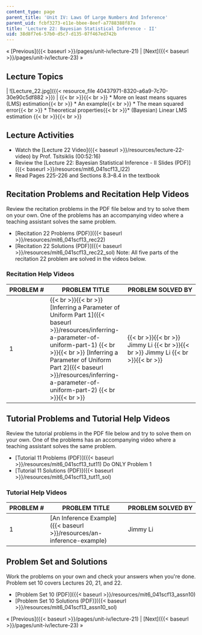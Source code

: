 ```yaml
---
content_type: page
parent_title: 'Unit IV: Laws Of Large Numbers And Inference'
parent_uid: fcbf3273-e11e-bbee-8eef-a7788388f87a
title: 'Lecture 22: Bayesian Statistical Inference - II'
uid: 38d8f7e6-57b0-d5c7-d135-07f467ed742b
---
```


« [Previous]({{< baseurl >}}/pages/unit-iv/lecture-21) | [Next]({{< baseurl >}}/pages/unit-iv/lecture-23) »

Lecture Topics
--------------

| ![Lecture_22.jpg]({{< resource_file 40437971-8320-a6a9-7c70-30e90c5df882 >}}) |  {{< br >}}{{< br >}} *   More on least means squares (LMS) estimation{{< br >}}    *   An example{{< br >}}    *   The mean squared error{{< br >}}    *   Theoretical properties{{< br >}}*   (Bayesian) Linear LMS estimation {{< br >}}{{< br >}}  

Lecture Activities
------------------

*   Watch the [Lecture 22 Video]({{< baseurl >}}/resources/lecture-22-video) by Prof. Tsitsiklis (00:52:16)
*   Review the [Lecture 22: Bayesian Statistical Inference - II Slides (PDF)]({{< baseurl >}}/resources/mit6_041scf13_l22)
*   Read Pages 225-226 and Sections 8.3–8.4 in the textbook

Recitation Problems and Recitation Help Videos
----------------------------------------------

Review the recitation problems in the PDF file below and try to solve them on your own. One of the problems has an accompanying video where a teaching assistant solves the same problem.

*   [Recitation 22 Problems (PDF)]({{< baseurl >}}/resources/mit6_041scf13_rec22)
*   [Recitation 22 Solutions (PDF)]({{< baseurl >}}/resources/mit6_041scf13_rec22_sol) Note: All five parts of the recitation 22 problem are solved in the videos below.

### Recitation Help Videos

| PROBLEM # | PROBLEM TITLE | PROBLEM SOLVED BY |
| --- | --- | --- |
| 1 |  {{< br >}}{{< br >}} [Inferring a Parameter of Uniform Part 1]({{< baseurl >}}/resources/inferring-a-parameter-of-uniform-part-1) {{< br >}}{{< br >}} [Inferring a Parameter of Uniform Part 2]({{< baseurl >}}/resources/inferring-a-parameter-of-uniform-part-2) {{< br >}}{{< br >}}  |  {{< br >}}{{< br >}} Jimmy Li {{< br >}}{{< br >}} Jimmy Li {{< br >}}{{< br >}}  

Tutorial Problems and Tutorial Help Videos
------------------------------------------

Review the tutorial problems in the PDF file below and try to solve them on your own. One of the problems has an accompanying video where a teaching assistant solves the same problem.

*   [Tutorial 11 Problems (PDF)]({{< baseurl >}}/resources/mit6_041scf13_tut11) Do ONLY Problem 1
*   [Tutorial 11 Solutions (PDF)]({{< baseurl >}}/resources/mit6_041scf13_tut11_sol)

### Tutorial Help Videos

| PROBLEM # | PROBLEM TITLE | PROBLEM SOLVED BY |
| --- | --- | --- |
| 1 | [An Inference Example]({{< baseurl >}}/resources/an-inference-example) | Jimmy Li 

Problem Set and Solutions
-------------------------

Work the problems on your own and check your answers when you're done. Problem set 10 covers Lectures 20, 21, and 22.

*   [Problem Set 10 (PDF)]({{< baseurl >}}/resources/mit6_041scf13_assn10)
*   [Problem Set 10 Solutions (PDF)]({{< baseurl >}}/resources/mit6_041scf13_assn10_sol)

« [Previous]({{< baseurl >}}/pages/unit-iv/lecture-21) | [Next]({{< baseurl >}}/pages/unit-iv/lecture-23) »